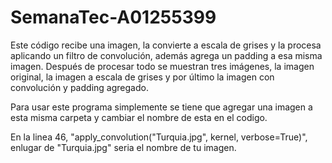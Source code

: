 # SemanaTec-A01255399

Este código recibe una imagen, la convierte a escala de grises y la procesa aplicando un filtro de convolución, además agrega un padding a esa misma imagen. Después de procesar todo se muestran tres imágenes, la imagen original, la imagen a escala de grises y por último la imagen con convolución y padding agregado.

Para usar este programa simplemente se tiene que agregar una imagen a esta misma carpeta y cambiar el nombre de esta en el codigo.

En la linea 46, "apply_convolution("Turquia.jpg", kernel, verbose=True)", enlugar de "Turquia.jpg" seria el nombre de tu imagen.
